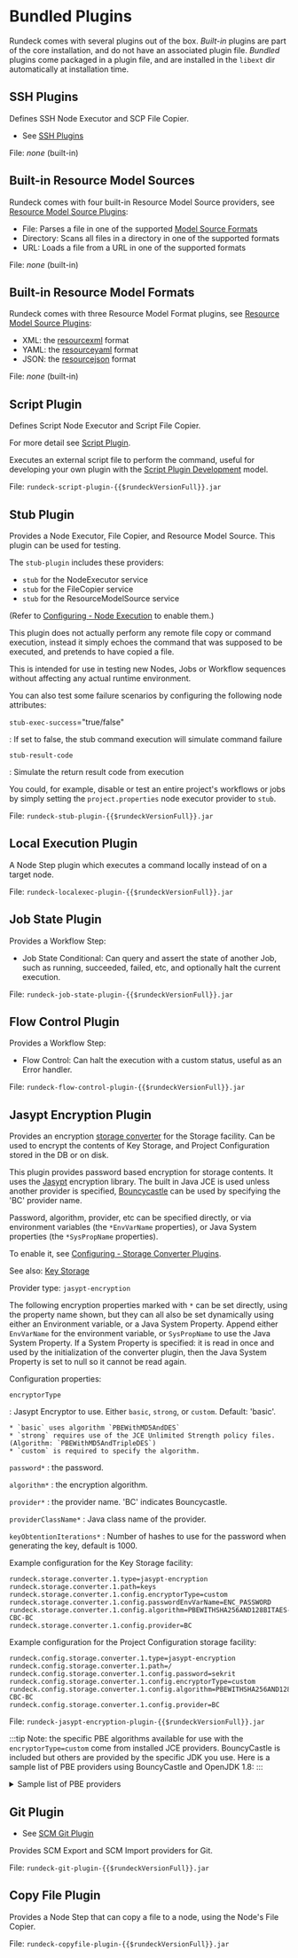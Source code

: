 # Bundled Plugins

Rundeck comes with several plugins out of the box. _Built-in_ plugins are part of the core installation, and do not
have an associated plugin file. _Bundled_ plugins come packaged in a plugin file,
and are installed in the `libext` dir automatically at installation time.

## SSH Plugins

Defines SSH Node Executor and SCP File Copier.

- See [SSH Plugins](/manual/projects/node-execution/ssh.md)

File: _none_ (built-in)

## Built-in Resource Model Sources

Rundeck comes with four built-in Resource Model Source providers, see [Resource Model Source Plugins](/manual/projects/resource-model-sources/builtin.md):

- File: Parses a file in one of the supported [Model Source Formats](#built-in-resource-model-formats)
- Directory: Scans all files in a directory in one of the supported formats
- URL: Loads a file from a URL in one of the supported formats

File: _none_ (built-in)

## Built-in Resource Model Formats

Rundeck comes with three Resource Model Format plugins, see [Resource Model Source Plugins](/manual/projects/resource-model-sources/builtin.md#resource-model-document-formats):

- XML: the [resourcexml](/manual/document-format-reference/resource-v13.md) format
- YAML: the [resourceyaml](/manual/document-format-reference/resource-yaml-v13.md) format
- JSON: the [resourcejson](/manual/document-format-reference/resource-json-v10.md) format

File: _none_ (built-in)

## Script Plugin

Defines Script Node Executor and Script File Copier.

For more detail see [Script Plugin](/manual/projects/node-execution/script.md).

Executes an external script file to perform the command, useful for developing your own plugin with the [Script Plugin Development](/developer/01-plugin-development.md#script-plugin-development) model.

File: `rundeck-script-plugin-{{$rundeckVersionFull}}.jar`

## Stub Plugin

Provides a Node Executor, File Copier, and Resource Model Source. This plugin can be used for testing.

The `stub-plugin` includes these providers:

- `stub` for the NodeExecutor service
- `stub` for the FileCopier service
- `stub` for the ResourceModelSource service

(Refer to [Configuring - Node Execution](/administration/configuration/plugins/configuring.md#node-execution) to enable them.)

This plugin does not actually perform any remote file copy or command execution,
instead it simply echoes the command that was supposed to be executed, and
pretends to have copied a file.

This is intended for use in testing new Nodes, Jobs or Workflow sequences without
affecting any actual runtime environment.

You can also test some failure scenarios by configuring the following node attributes:

`stub-exec-success`="true/false"

: If set to false, the stub command execution will simulate command failure

`stub-result-code`

: Simulate the return result code from execution

You could, for example, disable or test an entire project's workflows or jobs by
simply setting the `project.properties` node executor provider to `stub`.

File: `rundeck-stub-plugin-{{$rundeckVersionFull}}.jar`

## Local Execution Plugin

A Node Step plugin which executes a command locally instead of on a target node.

File: `rundeck-localexec-plugin-{{$rundeckVersionFull}}.jar`

## Job State Plugin

Provides a Workflow Step:

- Job State Conditional: Can query and assert the state of another Job, such as running, succeeded, failed, etc, and optionally halt the current execution.

File: `rundeck-job-state-plugin-{{$rundeckVersionFull}}.jar`

## Flow Control Plugin

Provides a Workflow Step:

- Flow Control: Can halt the execution with a custom status, useful as an Error handler.

File: `rundeck-flow-control-plugin-{{$rundeckVersionFull}}.jar`

## Jasypt Encryption Plugin

Provides an encryption [storage converter](/administration/configuration/storage-facility.md#storage-converters) for the Storage facility. Can be used to encrypt the contents of Key Storage,
and Project Configuration stored in the DB or on disk.

This plugin provides password based encryption for storage contents.
It uses the [Jasypt][] encryption library. The built in Java JCE is used unless another provider is specified, [Bouncycastle][] can be used by specifying the 'BC' provider name.

[jasypt]: http://www.jasypt.org/
[bouncycastle]: https://www.bouncycastle.org/

Password, algorithm, provider, etc can be specified directly, or via environment variables (the `*EnvVarName` properties), or Java System properties (the `*SysPropName` properties).

To enable it, see [Configuring - Storage Converter Plugins](/administration/configuration/plugins/configuring.md#storage-converter-plugins).

See also: [Key Storage](/manual/key-storage/key-storage.md)

Provider type: `jasypt-encryption`

The following encryption properties marked with `*` can be set directly,
using the property name shown,
but they can all also be set dynamically using either an Environment variable,
or a Java System Property.
Append either `EnvVarName` for the environment variable,
or `SysPropName` to use the Java System Property.
If a System Property is specified: it is read in once and used by the initialization of the converter plugin,
then the Java System Property is set to null so it cannot be read again.

Configuration properties:

`encryptorType`

: Jasypt Encryptor to use. Either `basic`, `strong`, or `custom`. Default: 'basic'.

    * `basic` uses algorithm `PBEWithMD5AndDES`
    * `strong` requires use of the JCE Unlimited Strength policy files. (Algorithm: `PBEWithMD5AndTripleDES`)
    * `custom` is required to specify the algorithm.

`password*`
: the password.

`algorithm*`
: the encryption algorithm.

`provider*`
: the provider name. 'BC' indicates Bouncycastle.

`providerClassName*`
: Java class name of the provider.

`keyObtentionIterations*`
: Number of hashes to use for the password when generating the key, default is 1000.

Example configuration for the Key Storage facility:

```properties
rundeck.storage.converter.1.type=jasypt-encryption
rundeck.storage.converter.1.path=keys
rundeck.storage.converter.1.config.encryptorType=custom
rundeck.storage.converter.1.config.passwordEnvVarName=ENC_PASSWORD
rundeck.storage.converter.1.config.algorithm=PBEWITHSHA256AND128BITAES-CBC-BC
rundeck.storage.converter.1.config.provider=BC
```

Example configuration for the Project Configuration storage facility:

```properties
rundeck.config.storage.converter.1.type=jasypt-encryption
rundeck.config.storage.converter.1.path=/
rundeck.config.storage.converter.1.config.password=sekrit
rundeck.config.storage.converter.1.config.encryptorType=custom
rundeck.config.storage.converter.1.config.algorithm=PBEWITHSHA256AND128BITAES-CBC-BC
rundeck.config.storage.converter.1.config.provider=BC
```

File: `rundeck-jasypt-encryption-plugin-{{$rundeckVersionFull}}.jar`

:::tip
Note: the specific PBE algorithms available for use with the `encryptorType=custom` come from installed JCE providers.  BouncyCastle is included but others are provided by the specific JDK you use.  Here is a sample list of PBE providers using BouncyCastle and OpenJDK 1.8:
:::

<details>
   <summary>Sample list of PBE providers</summary>

PBE ALGORITHMS:      
* PBEWITHHMACSHA1ANDAES_128
* PBEWITHHMACSHA1ANDAES_256
* PBEWITHHMACSHA224ANDAES_128
* PBEWITHHMACSHA224ANDAES_256
* PBEWITHHMACSHA256ANDAES_128
* PBEWITHHMACSHA256ANDAES_256
* PBEWITHHMACSHA384ANDAES_128
* PBEWITHHMACSHA384ANDAES_256
* PBEWITHHMACSHA512ANDAES_128
* PBEWITHHMACSHA512ANDAES_256
* PBEWITHMD2ANDDES
* PBEWITHMD5AND128BITAES-CBC-OPENSSL
* PBEWITHMD5AND192BITAES-CBC-OPENSSL
* PBEWITHMD5AND256BITAES-CBC-OPENSSL
* PBEWITHMD5ANDDES
* PBEWITHMD5ANDRC2
* PBEWITHMD5ANDTRIPLEDES
* PBEWITHSHA1ANDDES
* PBEWITHSHA1ANDDESEDE
* PBEWITHSHA1ANDRC2
* PBEWITHSHA1ANDRC2_128
* PBEWITHSHA1ANDRC2_40
* PBEWITHSHA1ANDRC4_128
* PBEWITHSHA1ANDRC4_40
* PBEWITHSHA256AND128BITAES-CBC-BC
* PBEWITHSHA256AND192BITAES-CBC-BC
* PBEWITHSHA256AND256BITAES-CBC-BC
* PBEWITHSHAAND128BITAES-CBC-BC
* PBEWITHSHAAND128BITRC2-CBC
* PBEWITHSHAAND128BITRC4
* PBEWITHSHAAND192BITAES-CBC-BC
* PBEWITHSHAAND2-KEYTRIPLEDES-CBC
* PBEWITHSHAAND256BITAES-CBC-BC
* PBEWITHSHAAND3-KEYTRIPLEDES-CBC
* PBEWITHSHAAND40BITRC2-CBC
* PBEWITHSHAAND40BITRC4
* PBEWITHSHAANDIDEA-CBC
* PBEWITHSHAANDTWOFISH-CBC

</details>

## Git Plugin

- See [SCM Git Plugin](/manual/projects/scm/git.md)

Provides SCM Export and SCM Import providers for Git.

File: `rundeck-git-plugin-{{$rundeckVersionFull}}.jar`

## Copy File Plugin

Provides a Node Step that can copy a file to a node, using the Node's File Copier.

File: `rundeck-copyfile-plugin-{{$rundeckVersionFull}}.jar`
